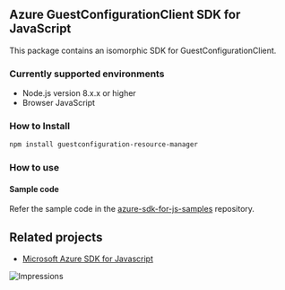 ## Azure GuestConfigurationClient SDK for JavaScript

This package contains an isomorphic SDK for GuestConfigurationClient.

### Currently supported environments

- Node.js version 8.x.x or higher
- Browser JavaScript

### How to Install

```bash
npm install guestconfiguration-resource-manager
```

### How to use

#### Sample code

Refer the sample code in the [azure-sdk-for-js-samples](https://github.com/Azure/azure-sdk-for-js-samples) repository.

## Related projects

- [Microsoft Azure SDK for Javascript](https://github.com/Azure/azure-sdk-for-js)


![Impressions](https://azure-sdk-impressions.azurewebsites.net/api/impressions/azure-sdk-for-js%2Fsdk%2Fcdn%2Farm-cdn%2FREADME.png)